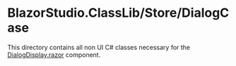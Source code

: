 ﻿# BlazorStudio.ClassLib/Store/DialogCase
This directory contains all non UI C# classes necessary for the [DialogDisplay.razor](/BlazorStudio.RazorLib/Dialog/DialogDisplay.razor) component.